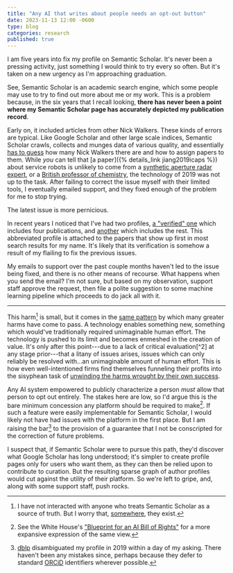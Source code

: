 ```yaml
---
title: "Any AI that writes about people needs an opt-out button"
date: 2023-11-13 12:00 -0600
type: blog
categories: research
published: true
---
```


I am five years into fix my profile on Semantic Scholar. It's never been a pressing activity, just something I would think to try every so often. But it's taken on a new urgency as I'm approaching graduation.

See, Semantic Scholar is an academic search engine, which some people may use to try to find out more about me or my work. This is a problem because, in the six years that I recall looking, **there has never been a point where my Semantic Scholar page has accurately depicted my publication record**. 

Early on, it included articles from other Nick Walkers. These kinds of errors are typical. Like Google Scholar and other large scale indices, Semantic Scholar crawls, collects and munges data of various quality, and essentially [has to guess](https://arxiv.org/pdf/2103.07534.pdf) how many Nick Walkers there are and how to assign papers to them. While _you_ can tell that [a paper]({% details_link jiang2019icaps %}) about service robots is unlikely to come from a [synthetic aperture radar expert](https://ieeexplore.ieee.org/author/38181749600), or a [British professor of chemistry](https://www.ncl.ac.uk/nes/people/profile/nickwalker.html), the technology of 2019 was not up to the task. After failing to correct the issue myself with their limited tools, I eventually emailed support, and they fixed enough of the problem for me to stop trying. 

The latest issue is more pernicious.

In recent years I noticed that I've had two profiles, [a "verified" one](https://www.semanticscholar.org/author/Nick-Walker/145314605) which includes four publications, and [another](https://www.semanticscholar.org/author/Nick-Walker/8257289) which includes the rest. This abbreviated profile is attached to the papers that show up first in most search results for my name. It's likely that its verification is somehow a result of my flailing to fix the previous issues.

My emails to support over the past couple months haven't led to the issue being fixed, and there is no other means of recourse. What happens when you send the email? I'm not sure, but based on my observation, support staff approve the request, then file a polite suggestion to some machine learning pipeline which proceeds to do jack all with it.

-------------

This harm[^1] is small, but it comes in the [same pattern](https://en.wikipedia.org/wiki/Externality) by which many greater harms have come to pass. A technology enables something new, something which would've traditionally required unimaginable human effort. The technology is pushed to its limit and becomes enmeshed in the creation of value. It's only after this point---due to a lack of critical evaluation[^2] at any stage prior---that a litany of issues arises, issues which can only reliably be resolved with...an unimaginable amount of human effort. This is how even well-intentioned firms find themselves funneling their profits into the sisyphean task of [unwinding the harms wrought by their own success](https://www.theverge.com/2019/2/25/18229714/cognizant-facebook-content-moderator-interviews-trauma-working-conditions-arizona).

Any AI system empowered to publicly characterize a person _must_ allow that person to opt out entirely. The stakes here are low, so I'd argue this is the bare minimum concession any platform should be required to make[^4]. If such a feature were easily implementable for Semantic Scholar, I would likely not have had issues with the platform in the first place. But I am raising the bar[^3] to the provision of a guarantee that I not be conscripted for the correction of future problems.

I suspect that, if Semantic Scholar were to pursue this path, they'd discover what Google Scholar has long understood; it's simpler to create profile pages only for users who want them, as they can then be relied upon to contribute to curation. But the resulting sparse graph of author profiles would cut against the utility of their platform. So we're left to gripe, and, along with some support staff, push rocks.

[^1]: I have not interacted with anyone who treats Semantic Scholar as a source of truth. But I worry that, [somewhere](https://blog.allenai.org/conference-peer-review-with-the-semantic-scholar-api-24ab9fce2324), they exist.

[^3]: [dblp](https://dblp.org/) disambiguated my profile in 2019 within a day of my asking. There haven't been any mistakes since, perhaps because they defer to standard [ORCiD](https://orcid.org/) identifiers wherever possible.

[^4]: See the White House's ["Blueprint for an AI Bill of Rights"](https://www.whitehouse.gov/wp-content/uploads/2022/10/Blueprint-for-an-AI-Bill-of-Rights.pdf) for a more expansive expression of the same view. 